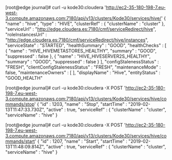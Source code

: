 [root@edge journal]# curl -u kode30:cloudera 'http://ec2-35-180-198-7.eu-west-3.compute.amazonaws.com:7180/api/v13/clusters/Kode30/services/hive/'
{
  "name" : "hive",
  "type" : "HIVE",
  "clusterRef" : {
    "clusterName" : "cluster"
  },
  "serviceUrl" : "http://edge.cloudera.es:7180/cmf/serviceRedirect/hive",
  "roleInstancesUrl" : "http://edge.cloudera.es:7180/cmf/serviceRedirect/hive/instances",
  "serviceState" : "STARTED",
  "healthSummary" : "GOOD",
  "healthChecks" : [ {
    "name" : "HIVE_HIVEMETASTORES_HEALTHY",
    "summary" : "GOOD",
    "suppressed" : false
  }, {
    "name" : "HIVE_HIVESERVER2S_HEALTHY",
    "summary" : "GOOD",
    "suppressed" : false
  } ],
  "configStalenessStatus" : "FRESH",
  "clientConfigStalenessStatus" : "FRESH",
  "maintenanceMode" : false,
  "maintenanceOwners" : [ ],
  "displayName" : "Hive",
  "entityStatus" : "GOOD_HEALTH"

  
[root@edge journal]# curl -u kode30:cloudera -X POST 'http://ec2-35-180-198-7.eu-west-3.compute.amazonaws.com:7180/api/v13/clusters/Kode30/services/hive/commands/stop'
{
  "id" : 1203,
  "name" : "Stop",
  "startTime" : "2019-02-13T11:47:33.730Z",
  "active" : true,
  "serviceRef" : {
    "clusterName" : "cluster",
    "serviceName" : "hive"
  }


[root@edge journal]# curl -u kode30:cloudera -X POST 'http://ec2-35-180-198-7.eu-west-3.compute.amazonaws.com:7180/api/v13/clusters/Kode30/services/hive/commands/start'
{
  "id" : 1207,
  "name" : "Start",
  "startTime" : "2019-02-13T11:48:09.814Z",
  "active" : true,
  "serviceRef" : {
    "clusterName" : "cluster",
    "serviceName" : "hive"
  }

